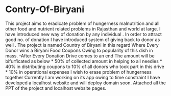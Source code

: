 # Contry-Of-Biryani
This project aims to eradicate problem of hungerness malnutrition and all other food and nutrient related problems in Rajasthan and world at large.
  I have introduced new way of donation by any individual .
    In order to attract good no. of donation I have introduced system of giving back to donor as well .
     The project is named Country of Biryani in this regard Where Every Donor wins a Biryani Food Coupons Owing to popularity of this dish in mass.
       -After Every Donation Drive comes to an end The amount will be bifurficated as below
       * 50% of collected amount in helping to all needies
       * 40% in distributing coupons to 10% of all donors who took part in this drive
       * 10% in operational expenses
  I wish to erase problem of hungerness together 
  Currently I am working on its app owing to time constraint I have developed a localhost website and will deploy domain soon.
   Attached all the PPT of the project and localhost website pages.
       
  
